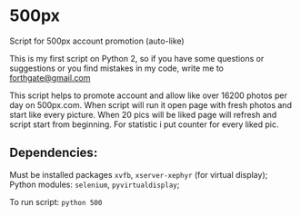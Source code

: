 # 500px
Script for 500px account promotion (auto-like)

  This is my first script on Python 2, so if you have some questions or suggestions  or you find mistakes in my code, write me to forthgate@gmail.com 


  This script helps to promote account and allow like over 16200 photos per day on 500px.com. When script will run it open page with fresh photos and start like every picture. When 20 pics will be liked page will refresh and script start from beginning. For statistic i put counter for every liked pic.

## Dependencies:
Must be installed packages `xvfb`, `xserver-xephyr` (for virtual display);
Python modules: `selenium`, `pyvirtualdisplay`;

To run script:
`python 500`
